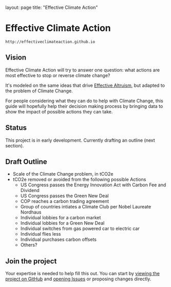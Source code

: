 layout: page
title: "Effective Climate Action"

# Effective Climate Action
`http://effectiveclimateaction.github.io`


## Vision
Effective Climate Action will try to answer one question: what actions are most effective to stop or reverse climate change?

It's modeled on the same ideas that drive [Effective Altruism](http://effectivealtruism.org), but adapted to the problem of Climate Change. 

For people considering what they can do to help with Climate Change, this guide will hopefully help their decision making process by bringing data to show the impact of possible actions they can take.

## Status
This project is in early development. Currently drafting an outline (next section).

## Draft Outline

- Scale of the Climate Change problem, in tCO2e
- tCO2e removed or avoided from the following possible Actions
    - US Congress passes the Energy Innovation Act with Carbon Fee and Dividend
    - US Congress passes the Green New Deal
    - COP reaches a carbon trading agreement
    - Group of countries intiates a Climate Club per Nobel Laureate Nordhaus
    - Individual lobbies for a carbon market
    - Individual lobbies for a Green New Deal
    - Individual switches from gas powered car to electric car
    - Individual flies less
    - Individual purchases carbon offsets
    - Others?

## Join the project

Your expertise is needed to help fill this out. You can start by [viewing the project on GitHub](https://github.com/effectiveclimateaction/effectiveclimateaction.github.io) and [opening Issues](https://github.com/effectiveclimateaction/effectiveclimateaction.github.io/issues) or proposing changes directly.